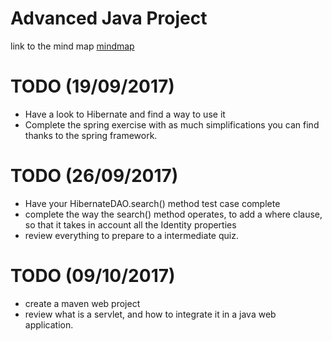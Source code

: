 # Advanced Java Project

link to the mind map [mindmap](https://www.mindomo.com/mindmap/2017s2_adv-9b48c876473a40b399a2e8faf67f8e12 "mindmap") 
 
# TODO (19/09/2017)
- Have a look to Hibernate and find a way to use it
- Complete the spring exercise with as much simplifications you can find thanks to the spring framework.

# TODO (26/09/2017)
- Have your HibernateDAO.search() method test case complete
- complete the way the search() method operates, to add a where clause, so that it takes in account all the Identity properties
- review everything to prepare to a intermediate quiz.

# TODO (09/10/2017)
- create a maven web project
- review what is a servlet, and how to integrate it in a java web application.

